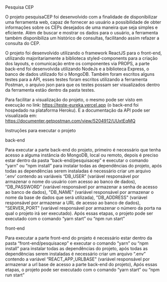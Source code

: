 Pesquisa CEP

O projeto pesquisaCEP foi desenvolvido com a finalidade de disponibilizar uma ferramenta web, capaz de fornecer ao usuário a possibilidade de obter informações sobre os CEPs desejados de uma maneira que seja simples e eficiente. Além de buscar e mostrar os dados para o usuário, a ferramenta também disponibiliza um histórico de consultas, facilitando assim refazer a consulta do CEP.

O projeto foi desenvolvido utilizando o framework ReactJS para o front-end, utilizando majoritariamente a biblioteca styled-components para a criação dos layouts, e comunicação entre os componentes via PROPS, a parte back-end foi desenvolvida utilizando NodeJs e a biblioteca Express, o banco de dados utilizado foi o MongoDB. Também foram escritos alguns testes para a API, esses testes foram escritos utilizando a ferramenta Postman, o arquivo json para que os testes possam ser visualizados dentro da ferramenta estão dentro da pasta testes.

Para facilitar a visualização do projeto, o mesmo pode ser visto em execução no link: https://teste-eureka.vercel.app (o back-end foi hospedado na plataforma Heroku). E a documentação da API pode ser visualizada em: https://documenter.getpostman.com/view/5204912/UUxtEqMQ


Instruções para executar o projeto

back-end

Para executar a parte back-end do projeto, primeiro é necessário que tenha acesso a alguma instância do MongoDB, local ou remoto, depois é preciso estar dentro da pasta “back-end/pesquisacep” e executar o comando “yarn” ou “npm install” para instalar todas as dependências do projeto, após todas as dependências serem instaladas é necessário criar um arquivo ‘.env’ contendo as variáveis “DB_USER” (variável responsável por armazenar o nome do usuário com acesso ao banco de dados), “DB_PASSWORD” (variável responsável por armazenar a senha de acesso ao banco de dados), "DB_NAME" (variável responsável por armazenar o nome da base de dados que será utilizada), "DB_ADDRESS" (variável responsável por armazenar a URL de acesso ao banco de dados), "SERVER_PORT" (variável responsável por armazenar o número da porta na qual o projeto irá ser executado).
Após essas etapas, o projeto pode ser executado com o comando “yarn start” ou “npm run start”

front-end

Para executar a parte front-end do projeto é necessário estar dentro da pasta “front-end/pesquisacep” e executar o comando “yarn” ou “npm install” para instalar todas as dependências do projeto, após todas as dependências serem instaladas é necessário criar um arquivo “.env” contendo a variável “REACT_APP_URLBASE" (variável responsável por armazenar a url base de acesso a parte back-end do projeto), Após essas etapas, o projeto pode ser executado com o comando “yarn start” ou “npm run start”
